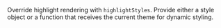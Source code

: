 Override highlight rendering with `highlightStyles`. Provide either a style object or a function that receives the current theme for dynamic styling.
